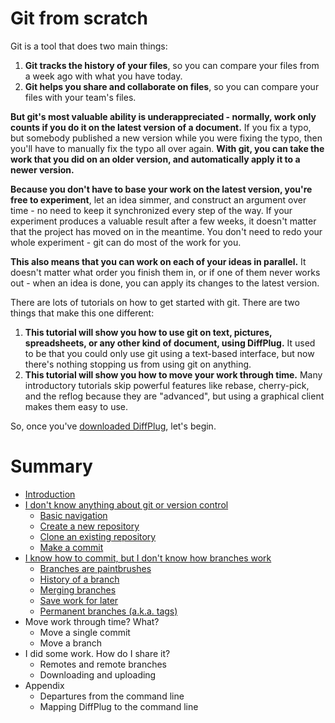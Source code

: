 # Git from scratch

Git is a tool that does two main things:

1. **Git tracks the history of your files**, so you can compare your files from a week ago with what you have today.
2. **Git helps you share and collaborate on files**, so you can compare your files with your team's files.

**But git's most valuable ability is underappreciated - normally, work only counts if you do it on the latest version of a document.**  If you fix a typo, but somebody published a new version while you were fixing the typo, then you'll have to manually fix the typo all over again.  **With git, you can take the work that you did on an older version, and automatically apply it to a newer version.**

**Because you don't have to base your work on the latest version, you're free to experiment**, let an idea simmer, and construct an argument over time - no need to keep it synchronized every step of the way.  If your experiment produces a valuable result after a few weeks, it doesn't matter that the project has moved on in the meantime.  You don't need to redo your whole experiment - git can do most of the work for you.

**This also means that you can work on each of your ideas in parallel.**  It doesn't matter what order you finish them in, or if one of them never works out - when an idea is done, you can apply its changes to the latest version.

There are lots of tutorials on how to get started with git.  There are two things that make this one different:

1. **This tutorial will show you how to use git on text, pictures, spreadsheets, or any other kind of document, using DiffPlug.**  It used to be that you could only use git using a text-based interface, but now there's nothing stopping us from using git on anything.
2. **This tutorial will show you how to move your work through time.**  Many introductory tutorials skip powerful features like rebase, cherry-pick, and the reflog because they are "advanced", but using a graphical client makes them easy to use.

So, once you've [downloaded DiffPlug](http://www.diffplug.com/versions/latest), let's begin.

# Summary

* [Introduction](INTRO.md)
* [I don't know anything about git or version control](DontKnowAnything/README.md)
   * [Basic navigation](DontKnowAnything/BasicNav.md)
   * [Create a new repository](DontKnowAnything/CreateNew.md)
   * [Clone an existing repository](DontKnowAnything/CloneExisting.md)
   * [Make a commit](DontKnowAnything/MakeCommit.md)
* [I know how to commit, but I don't know how branches work](Branches/README.md)
   * [Branches are paintbrushes](Branches/Branches.md)
   * [History of a branch](Branches/Reflog.md)
   * [Merging branches](Branches/Merging.md)
   * [Save work for later](Branches/SaveForLater.md)
   * [Permanent branches (a.k.a. tags)](Branches/Tags.md)
* Move work through time? What?
   * Move a single commit
   * Move a branch
* I did some work.  How do I share it?
   * Remotes and remote branches
   * Downloading and uploading
* Appendix
   * Departures from the command line
   * Mapping DiffPlug to the command line

